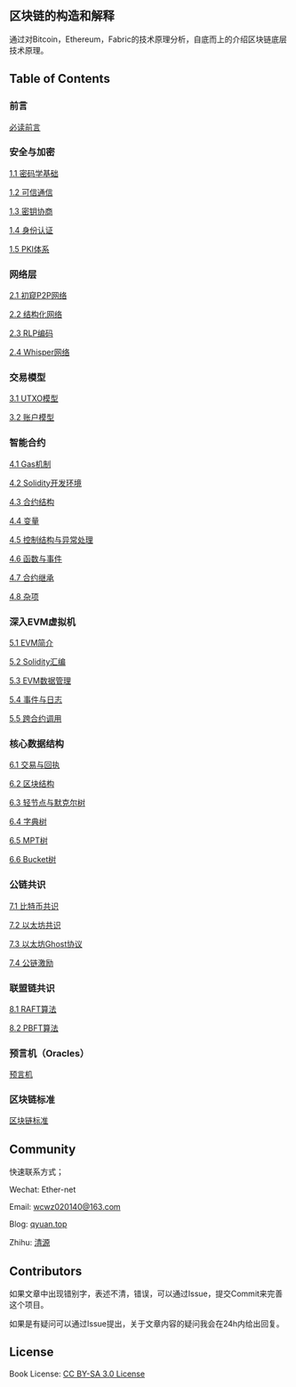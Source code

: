 ## 区块链的构造和解释

通过对Bitcoin，Ethereum，Fabric的技术原理分析，自底而上的介绍区块链底层技术原理。

## Table of Contents

### 前言
[必读前言](https://github.com/Ice-Storm/structure-and-interpretation-of-blockchain/blob/master/0_0.md)
### 安全与加密
[1.1 密码学基础](https://github.com/Ice-Storm/structure-and-interpretation-of-blockchain/blob/master/1_1.md)

[1.2 可信通信](https://github.com/Ice-Storm/structure-and-interpretation-of-blockchain/blob/master/1_2.md)

[1.3 密钥协商](https://github.com/Ice-Storm/structure-and-interpretation-of-blockchain/blob/master/1_3.md)

[1.4 身份认证](https://github.com/Ice-Storm/structure-and-interpretation-of-blockchain/blob/master/1_4.md)

[1.5 PKI体系](https://github.com/Ice-Storm/structure-and-interpretation-of-blockchain/blob/master/1_5.md)

### 网络层
[2.1 初窥P2P网络](https://github.com/Ice-Storm/structure-and-interpretation-of-blockchain/blob/master/2_1.md)

[2.2 结构化网络](https://github.com/Ice-Storm/structure-and-interpretation-of-blockchain/blob/master/2_2.md)

[2.3 RLP编码](https://github.com/Ice-Storm/structure-and-interpretation-of-blockchain/blob/master/2_3.md)

[2.4 Whisper网络](https://github.com/Ice-Storm/structure-and-interpretation-of-blockchain/blob/master/2_4.md)

### 交易模型
[3.1 UTXO模型](https://github.com/Ice-Storm/structure-and-interpretation-of-blockchain/blob/master/3_1.md)

[3.2 账户模型](https://github.com/Ice-Storm/structure-and-interpretation-of-blockchain/blob/master/3_2.md)

### 智能合约
[4.1 Gas机制](https://github.com/Ice-Storm/structure-and-interpretation-of-blockchain/blob/master/4_1.md)

[4.2 Solidity开发环境](https://github.com/Ice-Storm/structure-and-interpretation-of-blockchain/blob/master/4_2.md)

[4.3 合约结构](https://github.com/Ice-Storm/structure-and-interpretation-of-blockchain/blob/master/4_3.md)

[4.4 变量](https://github.com/Ice-Storm/structure-and-interpretation-of-blockchain/blob/master/4_4.md)

[4.5 控制结构与异常处理](https://github.com/Ice-Storm/structure-and-interpretation-of-blockchain/blob/master/4_5.md)

[4.6 函数与事件](https://github.com/Ice-Storm/structure-and-interpretation-of-blockchain/blob/master/4_6.md)

[4.7 合约继承](https://github.com/Ice-Storm/structure-and-interpretation-of-blockchain/blob/master/4_7.md)

[4.8 杂项](https://github.com/Ice-Storm/structure-and-interpretation-of-blockchain/blob/master/4_8.md)

### 深入EVM虚拟机
[5.1 EVM简介](https://github.com/Ice-Storm/structure-and-interpretation-of-blockchain/blob/master/5_1.md)

[5.2 Solidity汇编](https://github.com/Ice-Storm/structure-and-interpretation-of-blockchain/blob/master/5_2.md)

[5.3 EVM数据管理](https://github.com/Ice-Storm/structure-and-interpretation-of-blockchain/blob/master/5_3.md)

[5.4 事件与日志](https://github.com/Ice-Storm/structure-and-interpretation-of-blockchain/blob/master/5_4.md)

[5.5 跨合约调用](https://github.com/Ice-Storm/structure-and-interpretation-of-blockchain/blob/master/5_5.md)

### 核心数据结构
[6.1 交易与回执](https://github.com/Ice-Storm/structure-and-interpretation-of-blockchain/blob/master/6_1.md)

[6.2 区块结构](https://github.com/Ice-Storm/structure-and-interpretation-of-blockchain/blob/master/6_2.md)

[6.3 轻节点与默克尔树](https://github.com/Ice-Storm/structure-and-interpretation-of-blockchain/blob/master/6_3.md)

[6.4 字典树](https://github.com/Ice-Storm/structure-and-interpretation-of-blockchain/blob/master/6_4.md)

[6.5 MPT树](https://github.com/Ice-Storm/structure-and-interpretation-of-blockchain/blob/master/6_5.md)

[6.6 Bucket树](https://github.com/Ice-Storm/structure-and-interpretation-of-blockchain/blob/master/6_6.md)

### 公链共识

[7.1 比特币共识](https://github.com/Ice-Storm/structure-and-interpretation-of-blockchain/blob/master/7_1.md)

[7.2 以太坊共识](https://github.com/Ice-Storm/structure-and-interpretation-of-blockchain/blob/master/7_2.md)

[7.3 以太坊Ghost协议](https://github.com/Ice-Storm/structure-and-interpretation-of-blockchain/blob/master/7_3.md)

[7.4 公链激励](https://github.com/Ice-Storm/structure-and-interpretation-of-blockchain/blob/master/7_4.md)


### 联盟链共识

[8.1 RAFT算法](https://github.com/Ice-Storm/structure-and-interpretation-of-blockchain/blob/master/8_1.md)

[8.2 PBFT算法](https://github.com/Ice-Storm/structure-and-interpretation-of-blockchain/blob/master/8_2.md)

### 预言机（Oracles）

[预言机](https://github.com/Ice-Storm/structure-and-interpretation-of-blockchain/blob/master/9_1.md)

### 区块链标准

[区块链标准](https://github.com/Ice-Storm/structure-and-interpretation-of-blockchain/blob/master/10_1.md)

## Community

快速联系方式；

Wechat: Ether-net

Email:  wcwz020140@163.com

Blog: [qyuan.top](http://qyuan.top/)

Zhihu:  [清源](https://www.zhihu.com/people/qing-yuan-8-56/activities)

## Contributors

如果文章中出现错别字，表述不清，错误，可以通过Issue，提交Commit来完善这个项目。

如果是有疑问可以通过Issue提出，关于文章内容的疑问我会在24h内给出回复。

## License
Book License: [CC BY-SA 3.0 License](http://creativecommons.org/licenses/by-sa/3.0/)

